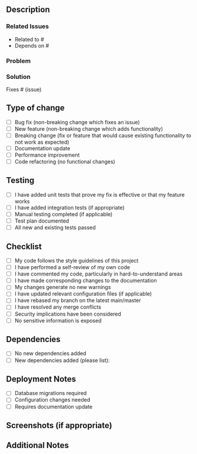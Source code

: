 ## Description
<!-- Please provide a clear and concise description of your changes -->

### Related Issues
<!-- List any related issues besides the one being fixed -->
- Related to #
- Depends on #

### Problem
<!-- Describe the problem this PR addresses -->

### Solution
<!-- Describe your solution and why you chose this approach -->

Fixes # (issue)

## Type of change
- [ ] Bug fix (non-breaking change which fixes an issue)
- [ ] New feature (non-breaking change which adds functionality)
- [ ] Breaking change (fix or feature that would cause existing functionality to not work as expected)
- [ ] Documentation update
- [ ] Performance improvement
- [ ] Code refactoring (no functional changes)

## Testing
<!-- Describe the tests you ran and how to reproduce them -->
- [ ] I have added unit tests that prove my fix is effective or that my feature works
- [ ] I have added integration tests (if appropriate)
- [ ] Manual testing completed (if applicable)
- [ ] Test plan documented
- [ ] All new and existing tests passed

## Checklist
- [ ] My code follows the style guidelines of this project
- [ ] I have performed a self-review of my own code
- [ ] I have commented my code, particularly in hard-to-understand areas
- [ ] I have made corresponding changes to the documentation
- [ ] My changes generate no new warnings
- [ ] I have updated relevant configuration files (if applicable)
- [ ] I have rebased my branch on the latest main/master
- [ ] I have resolved any merge conflicts
- [ ] Security implications have been considered
- [ ] No sensitive information is exposed

## Dependencies
<!-- List any dependencies that are required for this change -->
- [ ] No new dependencies added
- [ ] New dependencies added (please list):

## Deployment Notes
<!-- Any special deployment requirements or steps -->
- [ ] Database migrations required
- [ ] Configuration changes needed
- [ ] Requires documentation update

## Screenshots (if appropriate)
<!-- Add screenshots to help explain your changes -->

## Additional Notes
<!-- Add any additional context about the PR here -->